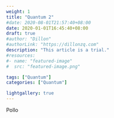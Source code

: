 ```yaml
---
weight: 1
title: "Quantum 2"
#date: 2020-08-01T21:57:40+08:00
date: 2020-01-01T16:45:40+08:00
draft: true
#author: "Dillon"
#authorLink: "https://dillonzq.com"
description: "This article is a trial."
#resources:
#- name: "featured-image"
#  src: "featured-image.png"

tags: ["Quantum"]
categories: ["Quantum"]

lightgallery: true
---
```


Pollo
